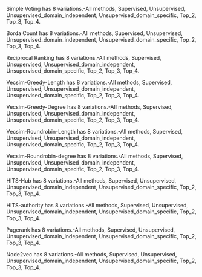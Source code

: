 

Simple Voting has 8 variations.-All methods, Supervised, Unsupervised, Unsupervised_domain_independent, Unsupervised_domain_specific, Top_2, Top_3, Top_4.

Borda Count has 8 variations.-All methods, Supervised, Unsupervised, Unsupervised_domain_independent, Unsupervised_domain_specific, Top_2, Top_3, Top_4.

Reciprocal Ranking has 8 variations.-All methods, Supervised, Unsupervised, Unsupervised_domain_independent, Unsupervised_domain_specific, Top_2, Top_3, Top_4.

Vecsim-Greedy-Length has 8 variations.-All methods, Supervised, Unsupervised, Unsupervised_domain_independent, Unsupervised_domain_specific, Top_2, Top_3, Top_4.

Vecsim-Greedy-Degree has 8 variations.-All methods, Supervised, Unsupervised, Unsupervised_domain_independent, Unsupervised_domain_specific, Top_2, Top_3, Top_4.

Vecsim-Roundrobin-Length has 8 variations.-All methods, Supervised, Unsupervised, Unsupervised_domain_independent, Unsupervised_domain_specific, Top_2, Top_3, Top_4.

Vecsim-Roundrobin-degree has 8 variations.-All methods, Supervised, Unsupervised, Unsupervised_domain_independent, Unsupervised_domain_specific, Top_2, Top_3, Top_4.

HITS-Hub has 8 variations.-All methods, Supervised, Unsupervised, Unsupervised_domain_independent, Unsupervised_domain_specific, Top_2, Top_3, Top_4.

HITS-authority has 8 variations.-All methods, Supervised, Unsupervised, Unsupervised_domain_independent, Unsupervised_domain_specific, Top_2, Top_3, Top_4.

Pagerank has 8 variations.-All methods, Supervised, Unsupervised, Unsupervised_domain_independent, Unsupervised_domain_specific, Top_2, Top_3, Top_4.

Node2vec has 8 variations.-All methods, Supervised, Unsupervised, Unsupervised_domain_independent, Unsupervised_domain_specific, Top_2, Top_3, Top_4.
